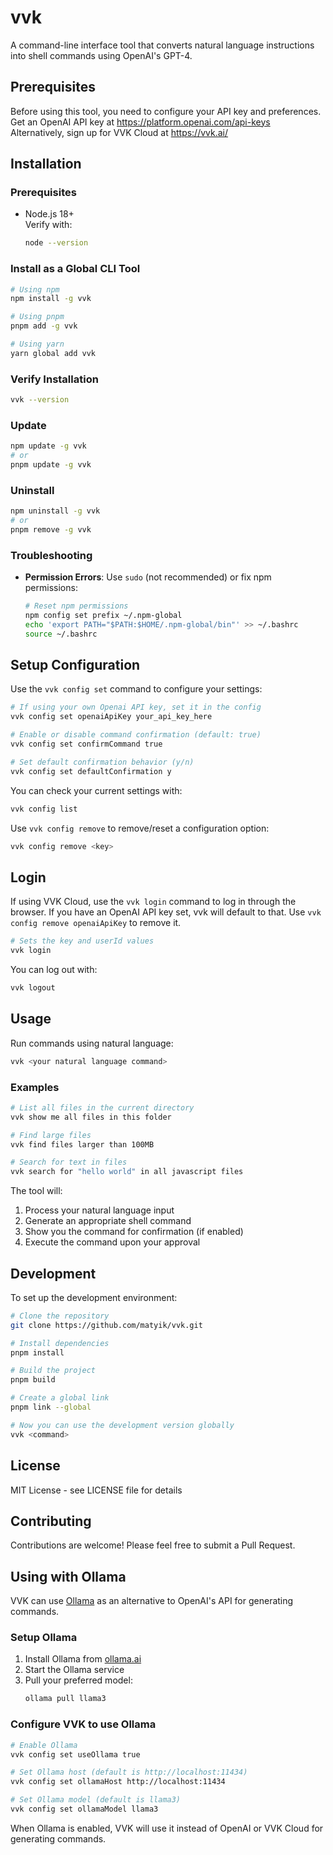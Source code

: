 # **vvk**

A command-line interface tool that converts natural language instructions into shell commands using OpenAI's GPT-4.

## **Prerequisites**

Before using this tool, you need to configure your API key and preferences.
Get an OpenAI API key at https://platform.openai.com/api-keys
Alternatively, sign up for VVK Cloud at https://vvk.ai/

## Installation

### Prerequisites

- Node.js 18+  
  Verify with:
  ```bash
  node --version
  ```

### Install as a Global CLI Tool

```bash
# Using npm
npm install -g vvk

# Using pnpm
pnpm add -g vvk

# Using yarn
yarn global add vvk
```

### Verify Installation

```bash
vvk --version
```

### Update

```bash
npm update -g vvk
# or
pnpm update -g vvk
```

### Uninstall

```bash
npm uninstall -g vvk
# or
pnpm remove -g vvk
```

### Troubleshooting

- **Permission Errors**: Use `sudo` (not recommended) or fix npm permissions:
  ```bash
  # Reset npm permissions
  npm config set prefix ~/.npm-global
  echo 'export PATH="$PATH:$HOME/.npm-global/bin"' >> ~/.bashrc
  source ~/.bashrc
  ```

## **Setup Configuration**

Use the `vvk config set` command to configure your settings:

```bash
# If using your own Openai API key, set it in the config
vvk config set openaiApiKey your_api_key_here

# Enable or disable command confirmation (default: true)
vvk config set confirmCommand true

# Set default confirmation behavior (y/n)
vvk config set defaultConfirmation y
```

You can check your current settings with:

```bash
vvk config list
```

Use `vvk config remove` to remove/reset a configuration option:

```bash
vvk config remove <key>
```

## **Login**

If using VVK Cloud, use the `vvk login` command to log in through the browser. If you have an OpenAI API key set, vvk will default to that. Use `vvk config remove openaiApiKey` to remove it.

```bash
# Sets the key and userId values
vvk login
```

You can log out with:

```bash
vvk logout
```

## **Usage**

Run commands using natural language:

```bash
vvk <your natural language command>
```

### **Examples**

```bash
# List all files in the current directory
vvk show me all files in this folder

# Find large files
vvk find files larger than 100MB

# Search for text in files
vvk search for "hello world" in all javascript files
```

The tool will:

1. Process your natural language input
2. Generate an appropriate shell command
3. Show you the command for confirmation (if enabled)
4. Execute the command upon your approval

## **Development**

To set up the development environment:

```bash
# Clone the repository
git clone https://github.com/matyik/vvk.git

# Install dependencies
pnpm install

# Build the project
pnpm build

# Create a global link
pnpm link --global

# Now you can use the development version globally
vvk <command>
```

## **License**

MIT License - see LICENSE file for details

## **Contributing**

Contributions are welcome! Please feel free to submit a Pull Request.

## **Using with Ollama**

VVK can use [Ollama](https://ollama.ai/) as an alternative to OpenAI's API for generating commands.

### Setup Ollama

1. Install Ollama from [ollama.ai](https://ollama.ai/)
2. Start the Ollama service
3. Pull your preferred model:
   ```bash
   ollama pull llama3
   ```

### Configure VVK to use Ollama

```bash
# Enable Ollama
vvk config set useOllama true

# Set Ollama host (default is http://localhost:11434)
vvk config set ollamaHost http://localhost:11434

# Set Ollama model (default is llama3)
vvk config set ollamaModel llama3
```

When Ollama is enabled, VVK will use it instead of OpenAI or VVK Cloud for generating commands.
